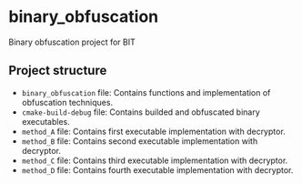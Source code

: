 # binary_obfuscation

Binary obfuscation project for BIT

## Project structure

- `binary_obfuscation` file: Contains functions and implementation of obfuscation techniques.
- `cmake-build-debug` file: Contains builded and obfuscated binary executables.
- `method_A` file: Contains first executable implementation with decryptor.
- `method_B` file: Contains second executable implementation with decryptor.
- `method_C` file: Contains third executable implementation with decryptor.
- `method_D` file: Contains fourth executable implementation with decryptor.
